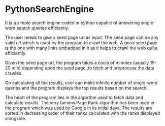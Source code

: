 # PythonSearchEngine

It is a simple search engine coded in python capable of answering single-word search queries efficiently.

The user needs to give a seed page url as input. The seed page can be any valid url which is used by the program to crawl the web.
A good seed page is the one with many links embedded in it as it helps to crawl the web quite efficiently.

Given the seed page url, the program takes a coule of minutes (usually 15-20 min) depending upon the seed page ,to fetch and preprocess the data crawled.

On calculating all the results, user can make infinite number of single-word queries and the program displays the top results based on the search.

The heart of the program lies in the algorthm used to fetch data and calculate results. The very famous Page Rank algorithm has been used in the program which was used by Google in its initial days. The results are sorted in decreasing order of their ranks calculated with the ranks displayed alongside.
